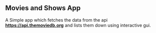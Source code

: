 ## Movies and Shows App
A Simple app which fetches the data from the api __https://api.themoviedb.org__ and lists them down using interactive gui. 
